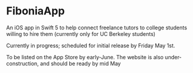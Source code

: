 # FiboniaApp
An iOS app in Swift 5 to help connect freelance tutors to college students willing to hire them (currently only for UC Berkeley students)

Currently in progress; scheduled for initial release by Friday May 1st. 

To be listed on the App Store by early-June. The website is also under-construction, and should be ready by mid May
